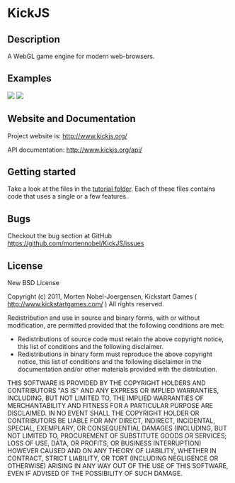 KickJS
====================================

## Description

A WebGL game engine for modern web-browsers.

## Examples

<a href="http://www.kickjs.org/example/shader_editor/shader_editor.html" title="GLSL Editor"><img src="http://www.kickjs.org/images/example_glsl_editor.jpg"></a>
<a href="http://www.kickjs.org/example/video_ascii_art/Video_Ascii_Art.html" title="Video ascii art"><img src="http://www.kickjs.org/images/example_video_ascii_art.jpg"></a>

## Website and Documentation

Project website is:
http://www.kickjs.org/

API documentation:
http://www.kickjs.org/api/

## Getting started

Take a look at the files in the <a href="https://github.com/mortennobel/KickJS/tree/master/example/tutorial">tutorial folder</a>. Each of these files contains code that uses a single or a few features.

## Bugs

Checkout the bug section at GitHub
https://github.com/mortennobel/KickJS/issues

## License

New BSD License

Copyright (c) 2011, Morten Nobel-Joergensen, Kickstart Games ( http://www.kickstartgames.com/ )
All rights reserved.

Redistribution and use in source and binary forms, with or without modification, are permitted provided that the
following conditions are met:

 - Redistributions of source code must retain the above copyright notice, this list of conditions and the following
 disclaimer.
 - Redistributions in binary form must reproduce the above copyright notice, this list of conditions and the following
 disclaimer in the documentation and/or other materials provided with the distribution.

THIS SOFTWARE IS PROVIDED BY THE COPYRIGHT HOLDERS AND CONTRIBUTORS "AS IS" AND ANY EXPRESS OR IMPLIED WARRANTIES,
INCLUDING, BUT NOT LIMITED TO, THE IMPLIED WARRANTIES OF MERCHANTABILITY AND FITNESS FOR A PARTICULAR PURPOSE ARE
DISCLAIMED. IN NO EVENT SHALL THE COPYRIGHT HOLDER OR CONTRIBUTORS BE LIABLE FOR ANY DIRECT, INDIRECT, INCIDENTAL,
SPECIAL, EXEMPLARY, OR CONSEQUENTIAL DAMAGES (INCLUDING, BUT NOT LIMITED TO, PROCUREMENT OF SUBSTITUTE GOODS OR
SERVICES; LOSS OF USE, DATA, OR PROFITS; OR BUSINESS INTERRUPTION) HOWEVER CAUSED AND ON ANY THEORY OF LIABILITY,
WHETHER IN CONTRACT, STRICT LIABILITY, OR TORT (INCLUDING NEGLIGENCE OR OTHERWISE) ARISING IN ANY WAY OUT OF THE USE OF
THIS SOFTWARE, EVEN IF ADVISED OF THE POSSIBILITY OF SUCH DAMAGE.